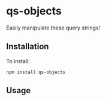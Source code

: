 qs-objects
=================

Easily manipulate these query strings!

Installation
------------
To install:

    npm install qs-objects
    
Usage
-----

